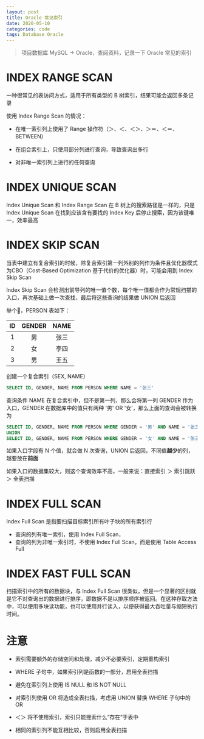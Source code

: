 ```yaml
---
layout: post
title: Oracle 常见索引
date: 2020-05-10
categories: code
tags: Database Oracle
---
```


> 项目数据库 MySQL → Oracle，查阅资料，记录一下 Oracle 常见的索引

# INDEX RANGE SCAN

一种很常见的表访问方式，适用于所有类型的 B 树索引，结果可能会返回多条记录

使用 Index Range Scan 的情况：

* 在唯一索引列上使用了 Range 操作符（＞、＜、＜＞、＞＝、＜＝、BETWEEN）

* 在组合索引上，只使用部分列进行查询，导致查询出多行

* 对非唯一索引列上进行的任何查询

# INDEX UNIQUE SCAN

Index Unique Scan 和 Index Range Scan 在 B 树上的搜索路径是一样的，只是 Index Unique Scan 在找到应该含有要找的 Index Key 后停止搜索，因为该键唯一，效率最高

# INDEX SKIP SCAN

当表中建立有复合索引的时候，除复合索引第一列外别的列作为条件且优化器模式为CBO（Cost-Based Optimization 基于代价的优化器）时，可能会用到 Index Skip Scan

Index Skip Scan 会检测出前导列的唯一值个数，每个唯一值都会作为常规扫描的入口，再次基础上做一次查找，最后将这些查询的结果做 UNION 后返回

举个🌰，PERSON 表如下：

|  ID  | GENDER | NAME |
| :--: | :----: | :--: |
|  1   |   男   | 张三 |
|  2   |   女   | 李四 |
|  3   |   男   | 王五 |

创建一个复合索引（SEX, NAME）

```sql
SELECT ID, GENDER, NAME FROM PERSON WHERE NAME = '张三'
```

查询条件 NAME 在复合索引中，但不是第一列，那么会将第一列 GENDER 作为入口，GENDER 在数据库中的值只有两种 '男' OR '女'，那么上面的查询会被转换为

```sql
SELECT ID, GENDER, NAME FROM PERSON WHERE GENDER = '男' AND NAME = '张三'
UNION
SELECT ID, GENDER, NAME FROM PERSON WHERE GENDER = '女' AND NAME = '张三'
```

如果入口字段有 N 个值，就会做 N 次查询，UNION 后返回，不同值**越少**的列，越要放在**前面**

如果入口的数据集较大，则这个查询效率不高，一般来说：直接索引 ＞ 索引跳跃 ＞ 全表扫描

# INDEX FULL SCAN

Index Full Scan 是指要扫描目标索引所有叶子块的所有索引行

* 查询的列有唯一索引，使用 Index Full Scan，
* 查询的列为非唯一索引时，不使用 Index Full Scan，而是使用 Table Access Full

# INDEX FAST FULL SCAN

扫描索引中的所有的数据块，与 Index Full Scan 很类似，但是一个显著的区别就是它不对查询出的数据进行排序，即数据不是以排序顺序被返回。在这种存取方法中，可以使用多块读功能，也可以使用并行读入，以便获得最大吞吐量与缩短执行时间。

# 注意

* 索引需要额外的存储空间和处理，减少不必要索引，定期重构索引

* WHERE 子句中，如果索引列是函数的一部分，启用全表扫描
* 避免在索引列上使用 IS NULL 和 IS NOT NULL
* 对索引列使用 OR 将造成全表扫描，考虑用 UNION 替换 WHERE 子句中的 OR
* ＜＞ 将不使用索引，索引只能搜索什么“存在”于表中
* 相同的索引列不能互相比较，否则启用全表扫描